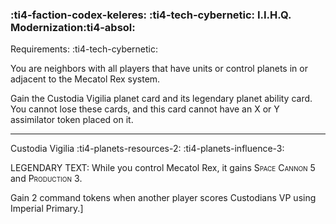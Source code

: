 ### :ti4-faction-codex-keleres: :ti4-tech-cybernetic: **I.I.H.Q. Modernization**:ti4-absol:

Requirements: :ti4-tech-cybernetic:

You are neighbors with all players that have units or control planets in or adjacent to the Mecatol Rex system.

Gain the Custodia Vigilia planet card and its legendary planet ability card.
You cannot lose these cards, and this card cannot have an X or Y assimilator token placed on it.

---

Custodia Vigilia :ti4-planets-resources-2: :ti4-planets-influence-3:

LEGENDARY TEXT: While you control Mecatol Rex, it gains <span style="font-variant:small-caps;">Space Cannon 5</span> and <span style="font-variant:small-caps;">Production 3</span>.

Gain 2 command tokens when another player scores Custodians VP using Imperial Primary.]

